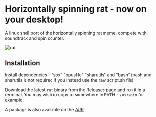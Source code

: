 # Horizontally spinning rat - now on your desktop!

A linux shell port of the horizontally spinning rat meme, complete with soundtrack and spin counter.

![rat](https://www.horizontallyspinningrat.tk/rat.gif)

## Installation

Install dependencies - "sox" "opusfile" "sharutils" and "bash" (bash and sharutils is not required if you instead use the raw script.sh file)

Download the latest `rat` binary from the Releases page and run it in a terminal.
You may wish to copy to somewhere in PATH - `/usr/bin` for example.

A package is also available on the [AUR](https://aur.archlinux.org/packages/horizontallyspinningrat)
